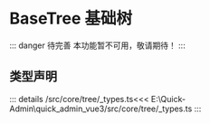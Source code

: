 # BaseTree 基础树  <Badge class="title-badge" type="danger" text="wait" />

::: danger 待完善
本功能暂不可用，敬请期待！
:::



## 类型声明

::: details
/src/core/tree/_types.ts<<< E:\Quick-Admin\quick_admin_vue3/src/core/tree/_types.ts
:::  
